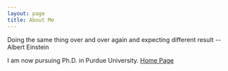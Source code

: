```yaml
---
layout: page
title: About Me
---
```


<p class="message">
	Doing the same thing over and over again and expecting different result -- Albert Einstein
</p>

I am now pursuing Ph.D. in Purdue University. [Home Page](https://sites.google.com/site/mengchizhang/)
